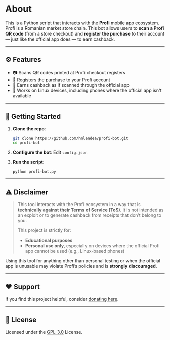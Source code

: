 # About

This is a Python script that interacts with the **Profi** mobile app ecosystem. Profi is a Romanian market store chain. This bot allows users to **scan a Profi QR code** (from a store checkout) and **register the purchase** to their account — just like the official app does — to earn cashback.

---

## ⚙️ Features

- 📷 Scans QR codes printed at Profi checkout registers
- 🔐 Registers the purchase to your Profi account
- 💸 Earns cashback as if scanned through the official app
- 🐧 Works on Linux devices, including phones where the official app isn't available

---

## 🚀 Getting Started

1. **Clone the repo**:
   ```bash
   git clone https://github.com/hmlendea/profi-bot.git
   cd profi-bot
   ```

2. **Configure the bot**:
   Edit `config.json`

3. **Run the script**:
   ```bash
   python profi-bot.py
   ```

---

## ⚠️ Disclaimer

> This tool interacts with the Profi ecosystem in a way that is **technically against their Terms of Service (ToS)**. It is not intended as an exploit or to generate cashback from receipts that don’t belong to you.
>
> This project is strictly for:
> - **Educational purposes**
> - **Personal use only**, especially on devices where the official Profi app cannot be used (e.g., Linux-based phones)

Using this tool for anything other than personal testing or when the official app is unusable may violate Profi’s policies and is **strongly discouraged**.

---

## ❤️ Support

If you find this project helpful, consider [donating here](https://hmlendea.go.ro/fund.html).

---

## 📄 License

Licensed under the [GPL-3.0](./LICENSE) License.
